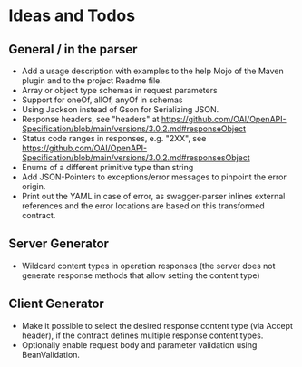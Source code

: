 Ideas and Todos
===============

## General / in the parser

- Add a usage description with examples to the help Mojo of the Maven plugin and to the project Readme file.
- Array or object type schemas in request parameters
- Support for oneOf, allOf, anyOf in schemas
- Using Jackson instead of Gson for Serializing JSON.
- Response headers, see "headers" at https://github.com/OAI/OpenAPI-Specification/blob/main/versions/3.0.2.md#responseObject
- Status code ranges in responses, e.g. "2XX", see https://github.com/OAI/OpenAPI-Specification/blob/main/versions/3.0.2.md#responsesObject
- Enums of a different primitive type than string
- Add JSON-Pointers to exceptions/error messages to pinpoint the error origin.
- Print out the YAML in case of error, as swagger-parser inlines external references and the error locations are based on this transformed contract.

## Server Generator

- Wildcard content types in operation responses (the server does not generate response methods that allow setting the content type)

## Client Generator

- Make it possible to select the desired response content type (via Accept header), if the contract defines multiple response content types.
- Optionally enable request body and parameter validation using BeanValidation.
